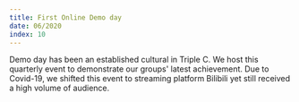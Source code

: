 ```yaml
---
title: First Online Demo day
date: 06/2020
index: 10
---
```

Demo day has been an established cultural in Triple C. We host this quarterly event to demonstrate our groups' latest achievement. Due to Covid-19, we shifted this event to streaming platform Bilibili yet still received a high volume of audience.
